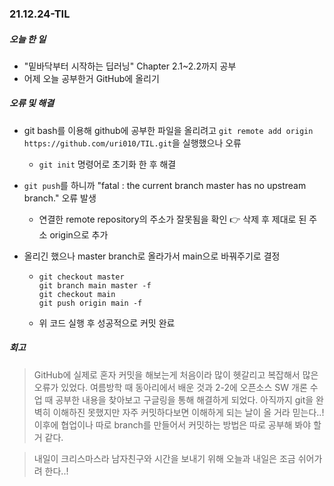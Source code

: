 ### 21.12.24-TIL

##### 오늘 한 일

- "밑바닥부터 시작하는 딥러닝" Chapter 2.1~2.2까지 공부
- 어제 오늘 공부한거 GitHub에 올리기



##### 오류 및 해결

- git bash를 이용해 github에 공부한 파일을 올리려고 `git remote add origin https://github.com/uri010/TIL.git`을 실행했으나 오류

  - `git init` 명령어로 초기화 한 후 해결

- `git push`를 하니까 "fatal : the current branch master has no upstream branch." 오류 발생

  - 연결한 remote repository의 주소가 잘못됨을 확인 :point_right: 삭제 후 제대로 된 주소 origin으로 추가

- 올리긴 했으나 master branch로 올라가서 main으로 바꿔주기로 결정

  - ```
    git checkout master
    git branch main master -f
    git checkout main
    git push origin main -f
    ```

  - 위 코드 실행 후 성공적으로 커밋 완료



##### 회고

> GitHub에 실제로 혼자 커밋을 해보는게 처음이라 많이 헷갈리고 복잡해서 많은 오류가 있었다. 여름방학 때 동아리에서 배운 것과 2-2에 오픈소스 SW 개론 수업 때 공부한 내용을 찾아보고 구글링을 통해 해결하게 되었다. 아직까지 git을 완벽히 이해하진 못했지만 자주 커밋하다보면 이해하게 되는 날이 올 거라 믿는다..! 이후에 협업이나 따로 branch를 만들어서 커밋하는 방법은 따로 공부해 봐야 할 거 같다.

> 내일이 크리스마스라 남자친구와 시간을 보내기 위해 오늘과 내일은 조금 쉬어가려 한다..! 